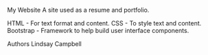 My Website
A site used as a resume and portfolio.

HTML - For text format and content.
CSS - To style text and content.
Bootstrap - Framework to help build user interface components.

Authors
Lindsay Campbell
